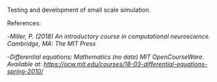 Testing and development of small scale simulation.

References:

-*Miller, P. (2018) An introductory course in computational neuroscience. Cambridge, MA: The MIT Press*

-*Differential equations: Mathematics (no date) MIT OpenCourseWare. Available at: https://ocw.mit.edu/courses/18-03-differential-equations-spring-2010/*

